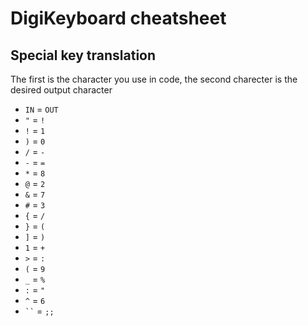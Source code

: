 # DigiKeyboard cheatsheet
## Special key translation
The first is the character you use in code, the second charecter is the desired output character
- `IN` = `OUT`
- `"` = `!`
- `!` = `1`
- `)` = `0`
- `/` = `-`
- `-` = `=`
- `*` = `8`
- `@` = `2`
- `&` = `7`
- `#` = `3`
- `{` = `/`
- `}` = `(`
- `]` = `)`
- `1` = `+`
- `>` = `:`
- `(` = `9`
- `_` = `%`
- `:` = `"`
- `^` = `6`
- ` `` ` = `;;`
